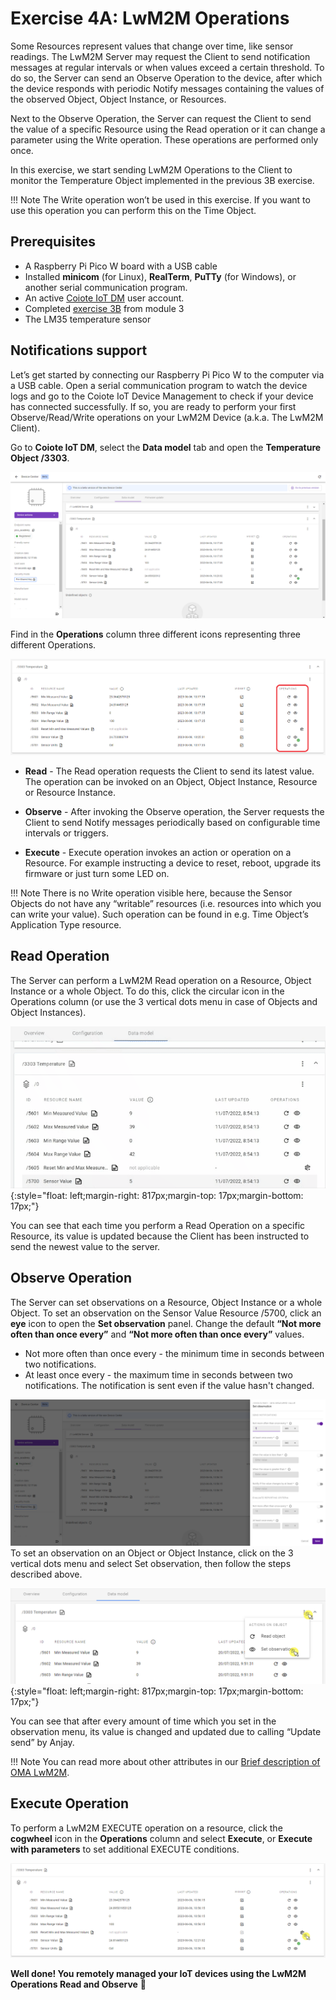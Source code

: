 # Exercise 4A: LwM2M Operations

Some Resources represent values that change over time, like sensor readings. The LwM2M Server may request the Client to send notification messages at regular intervals or when values exceed a certain threshold. To do so, the Server can send an Observe Operation to the device, after which the device responds with periodic Notify messages containing the values of the observed Object, Object Instance, or Resources.

Next to the Observe Operation, the Server can request the Client to send the value of a specific Resource using the Read operation or it can change a parameter using the Write operation. These operations are performed only once.

In this exercise, we start sending LwM2M Operations to the Client to monitor the Temperature Object implemented in the previous 3B exercise.

!!! Note
    The Write operation won’t be used in this exercise. If you want to use this operation you can perform this on the Time Object.

## Prerequisites

* A Raspberry Pi Pico W board with a USB cable
* Installed **minicom** (for Linux), **RealTerm**, **PuTTy** (for Windows), or another serial communication program.
* An active [Coiote IoT DM](https://eu.iot.avsystem.cloud/) user account.
* Completed [exercise 3B](../academy/exercise3b.md) from module 3
* The LM35 temperature sensor


## Notifications support
Let’s get started by connecting our Raspberry Pi Pico W to the computer via a USB cable. Open a serial communication program to watch the device logs and go to the Coiote IoT Device Management to check if your device has connected successfully. If so, you are ready to perform your first Observe/Read/Write operations on your LwM2M Device (a.k.a. The LwM2M Client).

Go to **Coiote IoT DM**, select the **Data model** tab and open the **Temperature Object /3303**.

![Temperature Object Resources](images/4a1.PNG)

Find in the **Operations** column three different icons representing three different Operations.

![Operations column in Data model](images/4aoperations.PNG)


- **Read** - The Read operation requests the Client to send its latest value. The operation can be invoked on an Object, Object Instance, Resource or Resource Instance.

- **Observe** - After invoking the Observe operation, the Server requests the Client to send Notify messages periodically based on configurable time intervals or triggers.

- **Execute** - Execute operation invokes an action or operation on a Resource. For example instructing a device to reset, reboot, upgrade its firmware or just turn some LED on.

!!! Note
    There is no Write operation visible here, because the Sensor Objects do not have any “writable” resources (i.e. resources into which you can write your value). Such operation can be found in e.g. Time Object’s Application Type resource.

## Read Operation
The Server can perform a LwM2M Read operation on a Resource, Object Instance or a whole Object. To do this, click the circular icon in the Operations column (or use the 3 vertical dots menu in case of Objects and Object Instances).

![Read](images/read_resource.gif "Read"){:style="float: left;margin-right: 817px;margin-top: 17px;margin-bottom: 17px;"}

You can see that each time you perform a Read Operation on a specific Resource, its value is updated because the Client has been instructed to send the newest value to the server.

## Observe Operation
The Server can set observations on a Resource, Object Instance or a whole Object. To set an observation on the Sensor Value Resource /5700, click an **eye** icon to open the **Set observation** panel. Change the default **“Not more often than once every”** and **“Not more often than once every”** values.
* Not more often than once every - the minimum time in seconds between two notifications.
* At least once every - the maximum time in seconds between two notifications. The notification is sent even if the value hasn't changed.

![Observe Operation](images/4aObservations.PNG)
To set an observation on an Object or Object Instance, click on the 3 vertical dots menu and select Set observation, then follow the steps described above.

![Set observation on object](images/set_observe_obj.png "Set observation on object"){:style="float: left;margin-right: 817px;margin-top: 17px;margin-bottom: 17px;"}

You can see that after every amount of time which you set in the observation menu, its value is changed and updated due to calling “Update send” by Anjay.

!!! Note
    You can read more about other attributes in our [Brief description of OMA LwM2M](https://avsystem.github.io/Anjay-doc/LwM2M.html#attributes).

## Execute Operation
To perform a LwM2M EXECUTE operation on a resource, click the **cogwheel** icon in the **Operations** column and select **Execute**, or **Execute with parameters** to set additional EXECUTE conditions.

![Execute operation](images/4aexecute.png)

**Well done! You remotely managed your IoT devices using the LwM2M Operations Read and Observe** 👏
